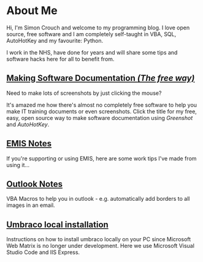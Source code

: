 # About Me
Hi, I'm Simon Crouch and welcome to my programming blog.
I love open source, free software and I am completely self-taught in VBA, SQL, AutoHotKey and my favourite: Python.

I work in the NHS, have done for years and will share some tips and software hacks here for all to benefit from.

## [Making Software Documentation _(The free way)_](making_software_documentation.md)
Need to make lots of screenshots by just clicking the mouse?  

It's amazed me how there's almost no completely free software to help you make IT training documents or even screenshots. Click the title for my free, easy, open source way to make software documentation using _Greenshot_ and _AutoHotKey_.

## [EMIS Notes](emis.md)
If you're supporting or using EMIS, here are some work tips I've made from using it...

## [Outlook Notes](outlook.md)
VBA Macros to help you in outlook - e.g. automatically add borders to all images in an email.

## [Umbraco local installation](umbraco.md)
Instructions on how to install umbraco locally on your PC since Microsoft Web Matrix is no longer under development. Here we use Microsoft Visual Studio Code and IIS Express.